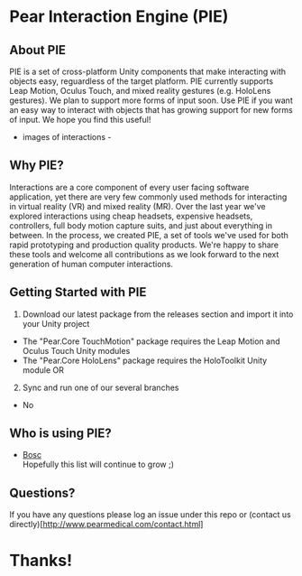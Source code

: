 # Pear Interaction Engine (PIE)

## About PIE
PIE is a set of cross-platform Unity components that make interacting with objects easy, reguardless of the target platform. PIE currently supports Leap Motion, Oculus Touch, and mixed reality gestures (e.g. HoloLens gestures). We plan to support more forms of input soon. Use PIE if you want an easy way to interact with objects that has growing support for new forms of input. We hope you find this useful!

- images of interactions -

## Why PIE?
Interactions are a core component of every user facing software application, yet there are very few commonly used methods for interacting in virtual reality (VR) and mixed reality (MR). Over the last year we've explored interactions using cheap headsets, expensive headsets, controllers, full body motion capture suits, and just about everything in between. In the process, we created PIE, a set of tools we've used for both rapid prototyping and production quality products. We're happy to share these tools and welcome all contributions as we look forward to the next generation of human computer interactions.

## Getting Started with PIE
1) Download our latest package from the releases section and import it into your Unity project
  - The "Pear.Core TouchMotion" package requires the Leap Motion and Oculus Touch Unity modules
  - The "Pear.Core HoloLens" package requires the HoloToolkit Unity module
OR
2) Sync and run one of our several branches
  - No

## Who is using PIE?
- [Bosc](http://www.pearmedical.com/bosc.html)\
Hopefully this list will continue to grow ;)

## Questions?
If you have any questions please log an issue under this repo or (contact us directly)[http://www.pearmedical.com/contact.html]

# Thanks!
